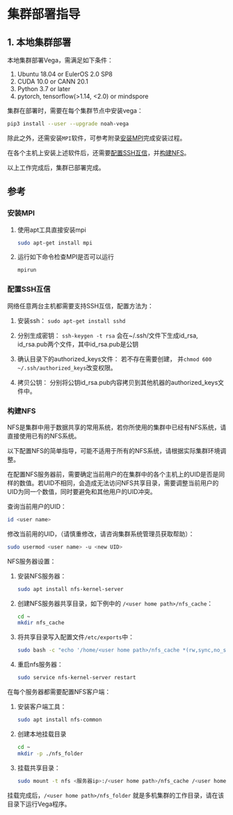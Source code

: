 # 集群部署指导

## 1. 本地集群部署

本地集群部署Vega，需满足如下条件：

1. Ubuntu 18.04 or EulerOS 2.0 SP8
2. CUDA 10.0 or CANN 20.1
3. Python 3.7 or later
4. pytorch, tensorflow(>1.14, <2.0) or mindspore

集群在部署时，需要在每个集群节点中安装vega：

```bash
pip3 install --user --upgrade noah-vega
```

除此之外，还需安装`MPI`软件，可参考附录[安装MPI](#MPI)完成安装过程。

在各个主机上安装上述软件后，还需要[配置SSH互信](#ssh)，并[构建NFS](#nfs)。

以上工作完成后，集群已部署完成。

## 参考

### <span id="MPI"> 安装MPI </span>

1. 使用apt工具直接安装mpi

    ```bash
    sudo apt-get install mpi
    ```

2. 运行如下命令检查MPI是否可以运行

    ```bash
    mpirun
    ```

### <span id="ssh"> 配置SSH互信 </span>

网络任意两台主机都需要支持SSH互信，配置方法为：

1. 安装ssh：
    `sudo apt-get install sshd`

2. 分别生成密钥：
    `ssh-keygen -t rsa` 会在~/.ssh/文件下生成id_rsa, id_rsa.pub两个文件，其中id_rsa.pub是公钥

3. 确认目录下的authorized_keys文件：
    若不存在需要创建， 并`chmod 600 ~/.ssh/authorized_keys`改变权限。

4. 拷贝公钥：
    分别将公钥id_rsa.pub内容拷贝到其他机器的authorized_keys文件中。

### <span id="nfs"> 构建NFS </span>

NFS是集群中用于数据共享的常用系统，若你所使用的集群中已经有NFS系统，请直接使用已有的NFS系统。

以下配置NFS的简单指导，可能不适用于所有的NFS系统，请根据实际集群环境调整。

在配置NFS服务器前，需要确定当前用户的在集群中的各个主机上的UID是否是同样的数值。若UID不相同，会造成无法访问NFS共享目录，需要调整当前用户的UID为同一个数值，同时要避免和其他用户的UID冲突。

查询当前用户的UID：

```bash
id <user name>
```

修改当前用的UID，（请慎重修改，请咨询集群系统管理员获取帮助）：

```bash
sudo usermod <user name> -u <new UID>
```

NFS服务器设置：

1. 安装NFS服务器：

    ```bash
    sudo apt install nfs-kernel-server
    ```

2. 创建NFS服务器共享目录，如下例中的 `/<user home path>/nfs_cache`：

    ```bash
    cd ~
    mkdir nfs_cache
    ```

3. 将共享目录写入配置文件`/etc/exports`中：

    ```bash
    sudo bash -c "echo '/home/<user home path>/nfs_cache *(rw,sync,no_subtree_check,no_root_squash,all_squash)' >> /etc/exports"
    ```

4. 重启nfs服务器：

    ```bash
    sudo service nfs-kernel-server restart
    ```

在每个服务器都需要配置NFS客户端：

1. 安装客户端工具：

    ```bash
    sudo apt install nfs-common
    ```

2. 创建本地挂载目录

    ```bash
    cd ~
    mkdir -p ./nfs_folder
    ```

3. 挂载共享目录：

    ```bash
    sudo mount -t nfs <服务器ip>:/<user home path>/nfs_cache /<user home path>/nfs_folder
    ```

挂载完成后，`/<user home path>/nfs_folder` 就是多机集群的工作目录，请在该目录下运行Vega程序。
